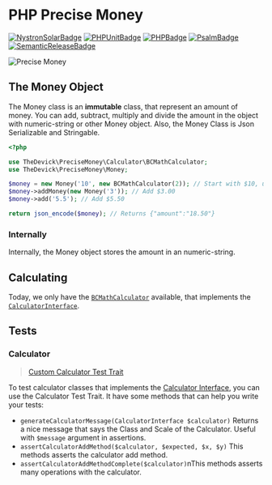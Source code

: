 # PHP Precise Money

[![NystronSolarBadge](https://img.shields.io/badge/⚡%20Sponsored%20By-Nystron%20Solar-yellow?style=for-the-badge)](https://github.com/NystronSolar)
[![PHPUnitBadge](https://img.shields.io/badge/✓%20PHPUnit-Tests-blue?style=for-the-badge)](https://phpunit.de/)
[![PHPBadge](https://img.shields.io/badge/🐘%20PHP-8.2-steelblue?style=for-the-badge)](https://php.net/)
[![PsalmBadge](https://img.shields.io/badge/📌%20Psalm-Static%20Analysis-red?style=for-the-badge)](https://psalm.dev/)
[![SemanticReleaseBadge](https://img.shields.io/badge/semantic--release-angular-e10079?logo=semantic-release&style=for-the-badge)](https://github.com/semantic-release/semantic-release)

![Precise Money](https://github.com/TheDevick/PreciseMoney/assets/71853418/8d3d229e-c1ec-44ff-a050-2d5a46a31ca7)

## The Money Object

The Money class is an **immutable** class, that represent an amount of money. You can add, subtract, multiply and divide the amount in the object with numeric-string or other Money object. Also, the Money Class is Json Serializable and Stringable.

```php
<?php

use TheDevick\PreciseMoney\Calculator\BCMathCalculator;
use TheDevick\PreciseMoney\Money;

$money = new Money('10', new BCMathCalculator(2)); // Start with $10, using the BCMathCalculator with scale 2 (The default is using scale 10)
$money->addMoney(new Money('3')); // Add $3.00
$money->add('5.5'); // Add $5.50

return json_encode($money); // Returns {"amount":"18.50"}
```

### Internally

Internally, the Money object stores the amount in an numeric-string.

## Calculating

Today, we only have the [`BCMathCalculator`](/src/Calculator/BCMathCalculator.php) available, that implements the [`CalculatorInterface`](src/Calculator//CalculatorInterface.php).

## Tests

### Calculator

> [Custom Calculator Test Trait](/tests/TestCase/CalculatorTestCase.php)

To test calculator classes that implements the [Calculator Interface](/src/Calculator/CalculatorInterface.php), you can use the Calculator Test Trait. It have some methods that can help you write your tests:

- `generateCalculatorMessage(CalculatorInterface $calculator)` Returns a nice message that says the Class and Scale of the Calculator. Useful with `$message` argument in assertions.
- `assertCalculatorAddMethod($calculator, $expected, $x, $y)` This methods asserts the calculator add method.
- `assertCalculatorAddMethodComplete($calculator)`nThis methods asserts many operations with the calculator.

